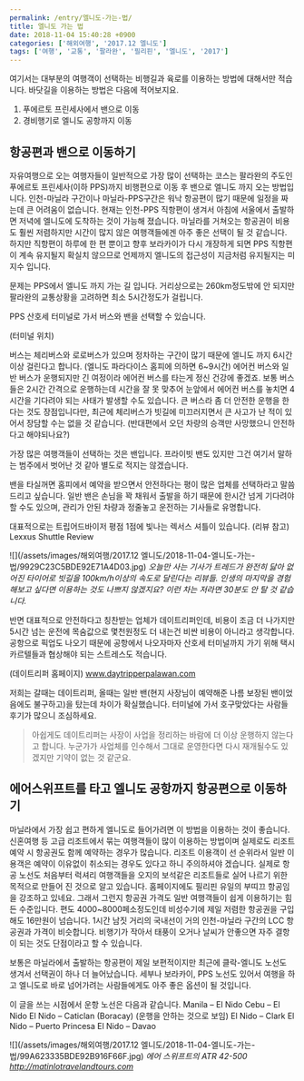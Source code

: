 ```yaml
---
permalink: /entry/엘니도-가는-법/
title: 엘니도 가는 법
date: 2018-11-04 15:40:28 +0900
categories: ['해외여행', '2017.12 엘니도']
tags: ['여행', '교통', '팔라완', '필리핀', '엘니도', '2017']
---
```



여기서는 대부분의 여행객이 선택하는 비행길과 육로를 이용하는 방법에 대해서만 적습니다. 바닷길을 이용하는 방법은 다음에 적어보지요.

1. 푸에르토 프린세사에서 밴으로 이동
2. 경비행기로 엘니도 공항까지 이동


## 항공편과 밴으로 이동하기
자유여행으로 오는 여행자들이 일반적으로 가장 많이 선택하는 코스는 팔라완의 주도인 푸에르토 프린세사(이하 PPS)까지 비행편으로 이동 후 밴으로 엘니도 까지 오는 방법입니다.
인천-마닐라 구간이나 마닐라-PPS구간은 워낙 항공편이 많기 때문에 일정을 짜는데 큰 어려움이 없습니다.
현재는 인천-PPS 직항편이 생겨서 아침에 서울에서 출발하면 저녁에 엘니도에 도착하는 것이 가능해 졌습니다. 마닐라를 거쳐오는 항공권이 비용도 훨씬 저렴하지만 시간이 많지 않은 여행객들에겐 아주 좋은 선택이 될 것 같습니다. 하지만 직항편이 하루에 한 편 뿐이고 향후 보라카이가 다시 개장하게 되면 PPS 직항편이 계속 유지될지 확실치 않으므로 언제까지 엘니도의 접근성이 지금처럼 유지될지는 미지수 입니다.

문제는 PPS에서 엘니도 까지 가는 길 입니다. 거리상으로는 260km정도밖에 안 되지만 팔라완의 교통상황을 고려하면 최소 5시간정도가 걸립니다.

PPS 산호세 터미널로 가서 버스와 밴을 선택할 수 있습니다.

(터미널 위치)

버스는 체리버스와 로로버스가 있으며 정차하는 구간이 많기 때문에 엘니도 까지 6시간 이상 걸린다고 합니다. (엘니도 파라다이스 홈피에 의하면 6~9시간)
에어컨 버스와 일반 버스가 운행되지만 긴 여정이라 에어컨 버스를 타는게 정신 건강에 좋겠죠.
보통 버스들은 2시간 간격으로 운행하는데 시간을 잘 못 맞추어 눈앞에서 에어컨 버스를 놓치면 4시간을 기다려야 되는 사태가 발생할 수도 있습니다.
큰 버스라 좀 더 안전한 운행을 한다는 것도 장점입니다만, 최근에 체리버스가 빗길에 미끄러지면서 큰 사고가 난 적이 있어서 장담할 수는 없을 것 같습니다. (반대편에서 오던 차량의 승객만 사망했으니 안전하다고 해야되나요?)

가장 많은 여행객들이 선택하는 것은 밴입니다.
프라이빗 밴도 있지만 그건 여기서 말하는 범주에서 벗어난 것 같아 별도로 적지는 않겠습니다.

밴을 타실꺼면 홈피에서 예약을 받으면서 안전하다는 평이 많은 업체를 선택하라고 말씀드리고 싶습니다. 일반 밴은 손님을 꽉 채워서 출발을 하기 때문에 한시간 넘게 기다려야 할 수도 있으며, 관리가 안된 차량과 정줄놓고 운전하는 기사들로 유명합니다.

대표적으로는 트립어드바이저 평점 1점에 빛나는 렉서스 셔틀이 있습니다.
(리뷰 참고) Lexxus Shuttle Review


![](/assets/images/해외여행/2017.12 엘니도/2018-11-04-엘니도-가는-법/9929C23C5BDE92E71A4D03.jpg)
*오늘만 사는 기사가 트레드가 완전히 닳아 없어진 타이어로 빗길을 100km/h이상의 속도로 달린다는 리뷰들. 인생의 마지막을 경험해보고 싶다면 이용하는 것도 나쁘지 않겠지요? 이런 차는 저라면 30분도 안 탈 것 같습니다.*


반면 대표적으로 안전하다고 칭찬받는 업체가 데이트리퍼인데, 비용이 조금 더 나가지만 5시간 넘는 운전에 목숨값으로 몇천원정도 더 내는건 비싼 비용이 아니라고 생각합니다. 공항으로 픽업도 나오기 때문에 공항에서 나오자마자 산호세 터미널까지 가기 위해 택시 카르텔들과 협상해야 되는 스트레스도 적습니다.

(데이트리퍼 홈페이지) www.daytripperpalawan.com

저희는 갈때는 데이트리퍼, 올때는 일반 밴(현지 사장님이 예약해준 나름 보장된 밴이었음에도 불구하고)을 탔는데 차이가 확실했습니다. 터미널에 가서 호구맞았다는 사람들 후기가 많으니 조심하세요.

> 아쉽게도 데이트리퍼는 사장이 사업을 정리하는 바람에 더 이상 운행하지 않는다고 합니다. 누군가가 사업체를 인수해서 그대로 운영한다면 다시 재개될수도 있겠지만 기약이 없는 것 같군요.
>

## 에어스위프트를 타고 엘니도 공항까지 항공편으로 이동하기
마닐라에서 가장 쉽고 편하게 엘니도로 들어가려면 이 방법을 이용하는 것이 좋습니다.
신혼여행 등 고급 리조트에서 묶는 여행객들이 많이 이용하는 방법이며 실제로도 리조트 예약 시 항공권도 함께 예약하는 경우가 많습니다. 리조트 이용객이 선 순위라서 일반 이용객은 예약이 이유없이 취소되는 경우도 있다고 하니 주의하셔야 겠습니다. 실제로 항공 노선도 처음부터 럭셔리 여행객들을 오지의 보석같은 리조트들로 실어 나르기 위한 목적으로 만들어 진 것으로 알고 있습니다. 홈페이지에도 필리핀 유일의 부띠끄 항공임을 강조하고 있네요.
그래서 그런지 항공권 가격도 일반 여행객들이 쉽게 이용하기는 힘든 수준입니다. 편도 4000~8000페소정도인데 비성수기에 제일 저렴한 항공권을 구입해도 16만원이 넘습니다. 1시간 남짓 거리의 국내선이 거의 인천-마닐라 구간의 LCC 항공권과 가격이 비슷합니다.
비행기가 작아서 태풍이 오거나 날씨가 안좋으면 자주 결항이 되는 것도 단점이라고 할 수 있습니다.

보통은 마닐라에서 출발하는 항공편이 제일 보편적이지만 최근에 클락-엘니도 노선도 생겨서 선택권이 하나 더 늘어났습니다. 세부나 보라카이, PPS 노선도 있어서 여행을 하고 엘니도로 바로 넘어가려는 사람들에게도 아주 좋은 옵션이 될 것입니다.

이 글을 쓰는 시점에서 운항 노선은 다음과 같습니다.
Manila – El Nido
Cebu – El Nido
El Nido – Caticlan (Boracay) (운행을 안하는 것으로 보임)
El Nido – Clark
El Nido – Puerto Princesa
El Nido – Davao


![](/assets/images/해외여행/2017.12 엘니도/2018-11-04-엘니도-가는-법/99A623335BDE92B916F66F.jpg)
*에어 스위프트의 ATR 42-500 http://matinlotravelandtours.com*



